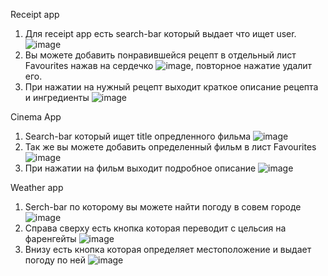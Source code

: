 
Receipt app
1) Для receipt app есть search-bar который выдает что ищет user. ![image](https://github.com/user-attachments/assets/8efad2cf-a23b-48b2-9f2f-097a2d4a175a)
2) Вы можете добавить понравившейся рецепт в отдельный лист Favourites нажав на сердечко ![image](https://github.com/user-attachments/assets/6b89de74-0a10-4f66-9eda-69bf1b9c9f67), повторное нажатие удалит его.
3) При нажатии  на нужный рецепт выходит краткое описание рецепта и ингредиенты ![image](https://github.com/user-attachments/assets/ae284c04-ddd2-4b5d-8efd-332910e35207)


Cinema App
1) Search-bar который ищет title опредленного фильма ![image](https://github.com/user-attachments/assets/49d16447-613c-4a6b-ba21-daf294e2f86f)
2) Так же вы можете добавить определенный фильм в лист Favourites ![image](https://github.com/user-attachments/assets/7991394d-f5aa-4270-ac0c-97ffad483df7)
3) При нажатии на фильм выходит подробное описание ![image](https://github.com/user-attachments/assets/3777f66d-a587-4fc4-a759-387b8acbd466)

Weather app 
1) Serch-bar по которому вы можете найти погоду в совем городе ![image](https://github.com/user-attachments/assets/2f147723-d987-410e-94c7-4c0063fe23f4)
2) Справа сверху есть кнопка которая переводит с цельсия на фаренгейты ![image](https://github.com/user-attachments/assets/f9fdaf7a-1e24-4bc5-a583-b68909dc83c3)
3) Внизу есть кнопка которая определяет местоположение и выдает погоду по ней ![image](https://github.com/user-attachments/assets/2847bb27-52de-4359-80d0-c3f0a6820392)



